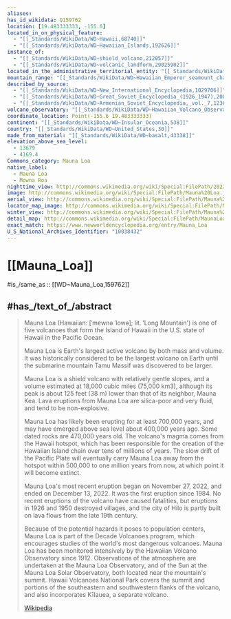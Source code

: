 ```yaml
---
aliases:
has_id_wikidata: Q159762
location: [19.483333333, -155.6]
located_in_on_physical_feature:
  - "[[_Standards/WikiData/WD~Hawaii,68740]]"
  - "[[_Standards/WikiData/WD~Hawaiian_Islands,192626]]"
instance_of:
  - "[[_Standards/WikiData/WD~shield_volcano,212057]]"
  - "[[_Standards/WikiData/WD~volcanic_landform,29025902]]"
located_in_the_administrative_territorial_entity: "[[_Standards/WikiData/WD~Hawaii_County,487334]]"
mountain_range: "[[_Standards/WikiData/WD~Hawaiian_Emperor_seamount_chain,632794]]"
described_by_source:
  - "[[_Standards/WikiData/WD~New_International_Encyclopedia,1029706]]"
  - "[[_Standards/WikiData/WD~Great_Soviet_Encyclopedia_(1926_1947),20078554]]"
  - "[[_Standards/WikiData/WD~Armenian_Soviet_Encyclopedia,_vol._7,123625363]]"
volcano_observatory: "[[_Standards/WikiData/WD~Hawaiian_Volcano_Observatory,1424454]]"
coordinate_location: Point(-155.6 19.483333333)
continent: "[[_Standards/WikiData/WD~Insular_Oceania,538]]"
country: "[[_Standards/WikiData/WD~United_States,30]]"
made_from_material: "[[_Standards/WikiData/WD~basalt,43338]]"
elevation_above_sea_level:
  - 13679
  - 4169.4
Commons_category: Mauna Loa
native_label:
  - Mauna Loa
  - Mowna Roa
nighttime_view: http://commons.wikimedia.org/wiki/Special:FilePath/2022%20Mauna%20Loa%20eruption%20as%20viewed%20from%20Waikoloa.jpg
image: http://commons.wikimedia.org/wiki/Special:FilePath/Mauna%20Loa.jpg
aerial_view: http://commons.wikimedia.org/wiki/Special:FilePath/Mauna%20Loa%20from%20the%20air.jpg
locator_map_image: http://commons.wikimedia.org/wiki/Special:FilePath/Mauna%20Loa%20map.gif
winter_view: http://commons.wikimedia.org/wiki/Special:FilePath/Mauna%20Loa%20summit%20in%20snow%202016.jpg
detail_map: http://commons.wikimedia.org/wiki/Special:FilePath/MaunaLoaMap.jpg
exact_match: https://www.newworldencyclopedia.org/entry/Mauna_Loa
U_S_National_Archives_Identifier: "10038432"
---
```


# [[Mauna_Loa]] 

#is_/same_as :: [[WD~Mauna_Loa,159762]] 

## #has_/text_of_/abstract 

> Mauna Loa (Hawaiian: [ˈmɐwnə ˈlowə]; lit. 'Long Mountain') is one of five volcanoes 
> that form the Island of Hawaii in the U.S. state of Hawaii in the Pacific Ocean. 
> 
> Mauna Loa is Earth's largest active volcano by both mass and volume. 
> It was historically considered to be the largest volcano on Earth 
> until the submarine mountain Tamu Massif was discovered to be larger. 
> 
> Mauna Loa is a shield volcano with relatively gentle slopes, 
> and a volume estimated at 18,000 cubic miles (75,000 km3), 
> although its peak is about 125 feet (38 m) lower than that of its neighbor, Mauna Kea. 
> Lava eruptions from Mauna Loa are silica-poor and very fluid, and tend to be non-explosive.
>
> Mauna Loa has likely been erupting for at least 700,000 years, and may have emerged above sea level about 400,000 years ago. Some dated rocks are 470,000 years old. The volcano's magma comes from the Hawaii hotspot, which has been responsible for the creation of the Hawaiian Island chain over tens of millions of years. The slow drift of the Pacific Plate will eventually carry Mauna Loa away from the hotspot within 500,000 to one million years from now, at which point it will become extinct.
>
> Mauna Loa's most recent eruption began on November 27, 2022, and ended on December 13, 2022. It was the first eruption since 1984. No recent eruptions of the volcano have caused fatalities, but eruptions in 1926 and 1950 destroyed villages, and the city of Hilo is partly built on lava flows from the late 19th century.
>
> Because of the potential hazards it poses to population centers, Mauna Loa is part of the Decade Volcanoes program, which encourages studies of the world's most dangerous volcanoes. Mauna Loa has been monitored intensively by the Hawaiian Volcano Observatory since 1912. Observations of the atmosphere are undertaken at the Mauna Loa Observatory, and of the Sun at the Mauna Loa Solar Observatory, both located near the mountain's summit. Hawaii Volcanoes National Park covers the summit and portions of the southeastern and southwestern flanks of the volcano, and also incorporates Kīlauea, a separate volcano.
>
> [Wikipedia](https://en.wikipedia.org/wiki/Mauna%20Loa)